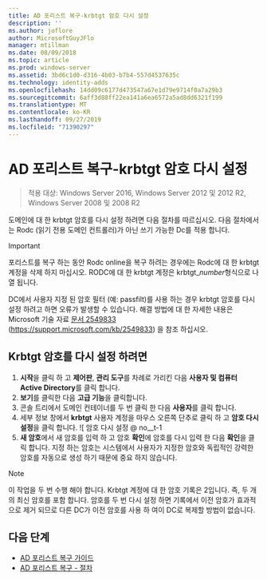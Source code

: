 ```yaml
---
title: AD 포리스트 복구-krbtgt 암호 다시 설정
description: ''
ms.author: joflore
author: MicrosoftGuyJFlo
manager: mtillman
ms.date: 08/09/2018
ms.topic: article
ms.prod: windows-server
ms.assetid: 3bd6c1d0-d316-4b03-b7b4-557d4537635c
ms.technology: identity-adds
ms.openlocfilehash: 14dd09c6177d473547a67e1d79e9714f0a7a29b3
ms.sourcegitcommit: 6aff3d88ff22ea141a6ea6572a5ad8dd6321f199
ms.translationtype: MT
ms.contentlocale: ko-KR
ms.lasthandoff: 09/27/2019
ms.locfileid: "71390297"
---
```

# <a name="ad-forest-recovery---resetting-the-krbtgt-password"></a>AD 포리스트 복구-krbtgt 암호 다시 설정

>적용 대상: Windows Server 2016, Windows Server 2012 및 2012 R2, Windows Server 2008 및 2008 R2

도메인에 대 한 krbtgt 암호를 다시 설정 하려면 다음 절차를 따르십시오. 다음 절차에서는 Rodc (읽기 전용 도메인 컨트롤러)가 아닌 쓰기 가능한 Dc를 적용 합니다.
  
> [!IMPORTANT]
> 포리스트를 복구 하는 동안 Rodc online을 복구 하려는 경우에는 Rodc에 대 한 krbtgt 계정을 삭제 하지 마십시오. RODC에 대 한 krbtgt 계정은 krbtgt_*number*형식으로 나열 됩니다.
>
> DC에서 사용자 지정 된 암호 필터 (예: passfilt)를 사용 하는 경우 krbtgt 암호를 다시 설정 하려고 하면 오류가 발생할 수 있습니다. 해결 방법에 대 한 자세한 내용은 Microsoft 기술 자료 [문서 2549833](https://support.microsoft.com/kb/2549833) (https://support.microsoft.com/kb/2549833) 을 참조 하십시오.
  
## <a name="to-reset-the-krbtgt-password"></a>Krbtgt 암호를 다시 설정 하려면  
  
1. **시작**을 클릭 하 고 **제어판**, **관리 도구**를 차례로 가리킨 다음 **사용자 및 컴퓨터 Active Directory**를 클릭 합니다.
2. **보기**를 클릭한 다음 **고급 기능**을 클릭합니다.
3. 콘솔 트리에서 도메인 컨테이너를 두 번 클릭 한 다음 **사용자**를 클릭 합니다.
4. 세부 정보 창에서 **krbtgt** 사용자 계정을 마우스 오른쪽 단추로 클릭 하 고 **암호 다시 설정**을 클릭 합니다.
   ![ 암호 다시 설정 @ no__t-1
5. **새 암호**에서 새 암호를 입력 하 고 암호 **확인**에 암호를 다시 입력 한 다음 **확인**을 클릭 합니다. 지정 하는 암호는 시스템에서 사용자가 지정한 암호와 독립적인 강력한 암호를 자동으로 생성 하기 때문에 중요 하지 않습니다.
  
> [!NOTE]
> 이 작업을 두 번 수행 해야 합니다. Krbtgt 계정에 대 한 암호 기록은 2입니다. 즉, 두 개의 최신 암호를 포함 합니다. 암호를 두 번 다시 설정 하면 기록에서 이전 암호가 효과적으로 제거 되므로 다른 DC가 이전 암호를 사용 하 여이 DC로 복제할 방법이 없습니다.

## <a name="next-steps"></a>다음 단계

- [AD 포리스트 복구 가이드](AD-Forest-Recovery-Guide.md)
- [AD 포리스트 복구 - 절차](AD-Forest-Recovery-Procedures.md) 
